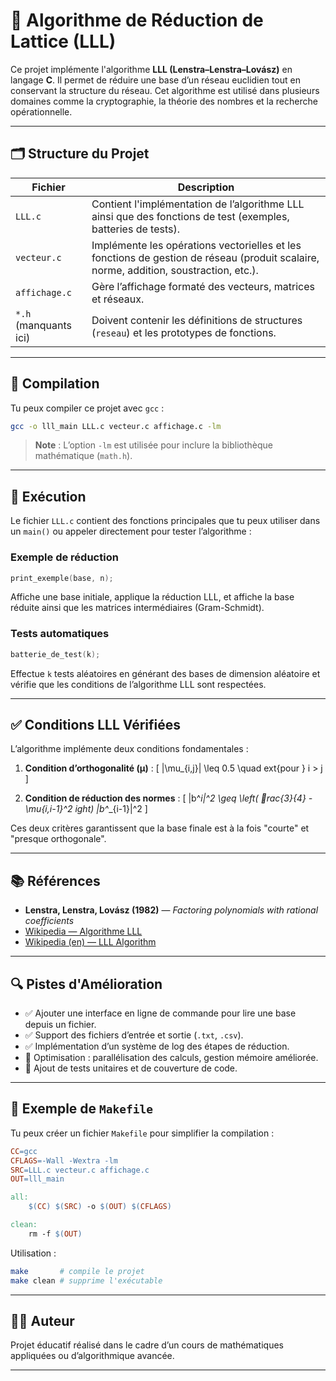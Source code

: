 # 📐 Algorithme de Réduction de Lattice (LLL)

Ce projet implémente l'algorithme **LLL (Lenstra–Lenstra–Lovász)** en langage **C**. Il permet de réduire une base d’un réseau euclidien tout en conservant la structure du réseau. Cet algorithme est utilisé dans plusieurs domaines comme la cryptographie, la théorie des nombres et la recherche opérationnelle.

---

## 🗂 Structure du Projet

| Fichier         | Description |
|------------------|-------------|
| `LLL.c`          | Contient l'implémentation de l’algorithme LLL ainsi que des fonctions de test (exemples, batteries de tests). |
| `vecteur.c`      | Implémente les opérations vectorielles et les fonctions de gestion de réseau (produit scalaire, norme, addition, soustraction, etc.). |
| `affichage.c`    | Gère l’affichage formaté des vecteurs, matrices et réseaux. |
| `*.h` (manquants ici) | Doivent contenir les définitions de structures (`reseau`) et les prototypes de fonctions. |

---

## 🔧 Compilation

Tu peux compiler ce projet avec `gcc` :

```bash
gcc -o lll_main LLL.c vecteur.c affichage.c -lm
```

> **Note** : L’option `-lm` est utilisée pour inclure la bibliothèque mathématique (`math.h`).

---

## 🚀 Exécution

Le fichier `LLL.c` contient des fonctions principales que tu peux utiliser dans un `main()` ou appeler directement pour tester l’algorithme :

### Exemple de réduction

```c
print_exemple(base, n);
```

Affiche une base initiale, applique la réduction LLL, et affiche la base réduite ainsi que les matrices intermédiaires (Gram-Schmidt).

### Tests automatiques

```c
batterie_de_test(k);
```

Effectue `k` tests aléatoires en générant des bases de dimension aléatoire et vérifie que les conditions de l’algorithme LLL sont respectées.

---

## ✅ Conditions LLL Vérifiées

L’algorithme implémente deux conditions fondamentales :

1. **Condition d’orthogonalité (μ)** :
   \[
   |\mu_{i,j}| \leq 0.5 \quad 	ext{pour } i > j
   \]

2. **Condition de réduction des normes** :
   \[
   \|b^*_i\|^2 \geq \left( rac{3}{4} - \mu_{i,i-1}^2 ight) \|b^*_{i-1}\|^2
   \]

Ces deux critères garantissent que la base finale est à la fois "courte" et "presque orthogonale".

---

## 📚 Références

- **Lenstra, Lenstra, Lovász (1982)** — *Factoring polynomials with rational coefficients*
- [Wikipedia — Algorithme LLL](https://fr.wikipedia.org/wiki/Algorithme_LLL)
- [Wikipedia (en) — LLL Algorithm](https://en.wikipedia.org/wiki/Lenstra–Lenstra–Lovász_lattice_basis_reduction_algorithm)

---

## 🔍 Pistes d'Amélioration

- ✅ Ajouter une interface en ligne de commande pour lire une base depuis un fichier.
- ✅ Support des fichiers d’entrée et sortie (`.txt`, `.csv`).
- ✅ Implémentation d’un système de log des étapes de réduction.
- 🔁 Optimisation : parallélisation des calculs, gestion mémoire améliorée.
- 🧪 Ajout de tests unitaires et de couverture de code.

---

## 🔧 Exemple de `Makefile`

Tu peux créer un fichier `Makefile` pour simplifier la compilation :

```makefile
CC=gcc
CFLAGS=-Wall -Wextra -lm
SRC=LLL.c vecteur.c affichage.c
OUT=lll_main

all:
	$(CC) $(SRC) -o $(OUT) $(CFLAGS)

clean:
	rm -f $(OUT)
```

Utilisation :

```bash
make       # compile le projet
make clean # supprime l'exécutable
```

---

## 👨‍💻 Auteur

Projet éducatif réalisé dans le cadre d’un cours de mathématiques appliquées ou d’algorithmique avancée.

---
